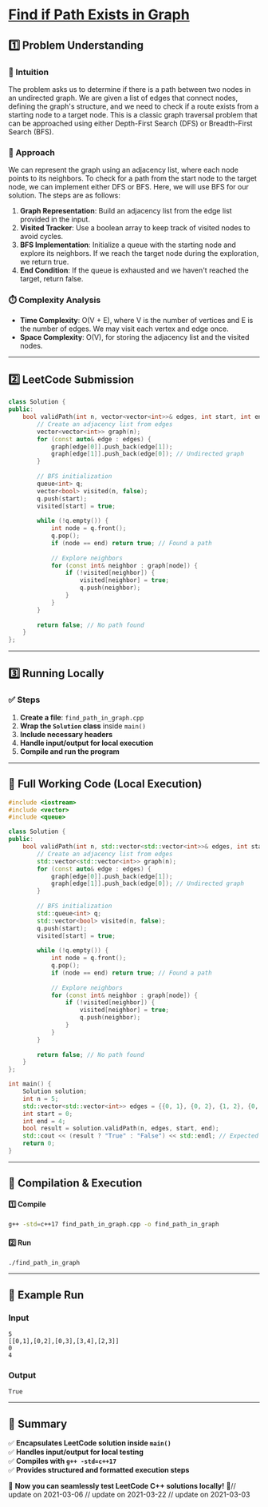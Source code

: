 # **[Find if Path Exists in Graph](https://leetcode.com/problems/find-if-path-exists-in-graph/description/)**  

## **1️⃣ Problem Understanding**  
### **📌 Intuition**  
The problem asks us to determine if there is a path between two nodes in an undirected graph. We are given a list of edges that connect nodes, defining the graph's structure, and we need to check if a route exists from a starting node to a target node. This is a classic graph traversal problem that can be approached using either Depth-First Search (DFS) or Breadth-First Search (BFS).

### **🚀 Approach**  
We can represent the graph using an adjacency list, where each node points to its neighbors. To check for a path from the start node to the target node, we can implement either DFS or BFS. Here, we will use BFS for our solution. The steps are as follows:

1. **Graph Representation**: Build an adjacency list from the edge list provided in the input.
2. **Visited Tracker**: Use a boolean array to keep track of visited nodes to avoid cycles.
3. **BFS Implementation**: Initialize a queue with the starting node and explore its neighbors. If we reach the target node during the exploration, we return true.
4. **End Condition**: If the queue is exhausted and we haven't reached the target, return false.

### **⏱️ Complexity Analysis**  
- **Time Complexity**: O(V + E), where V is the number of vertices and E is the number of edges. We may visit each vertex and edge once.
- **Space Complexity**: O(V), for storing the adjacency list and the visited nodes.

---  

## **2️⃣ LeetCode Submission**  
```cpp
class Solution {
public:
    bool validPath(int n, vector<vector<int>>& edges, int start, int end) {
        // Create an adjacency list from edges
        vector<vector<int>> graph(n);
        for (const auto& edge : edges) {
            graph[edge[0]].push_back(edge[1]);
            graph[edge[1]].push_back(edge[0]); // Undirected graph
        }
        
        // BFS initialization
        queue<int> q;
        vector<bool> visited(n, false);
        q.push(start);
        visited[start] = true;
        
        while (!q.empty()) {
            int node = q.front();
            q.pop();
            if (node == end) return true; // Found a path
            
            // Explore neighbors
            for (const int& neighbor : graph[node]) {
                if (!visited[neighbor]) {
                    visited[neighbor] = true;
                    q.push(neighbor);
                }
            }
        }
        
        return false; // No path found
    }
};  
```  

---  

## **3️⃣ Running Locally**  
### **✅ Steps**  
1. **Create a file**: `find_path_in_graph.cpp`  
2. **Wrap the `Solution` class** inside `main()`  
3. **Include necessary headers**  
4. **Handle input/output for local execution**  
5. **Compile and run the program**  

---  

## **📝 Full Working Code (Local Execution)**  
```cpp
#include <iostream>
#include <vector>
#include <queue>

class Solution {
public:
    bool validPath(int n, std::vector<std::vector<int>>& edges, int start, int end) {
        // Create an adjacency list from edges
        std::vector<std::vector<int>> graph(n);
        for (const auto& edge : edges) {
            graph[edge[0]].push_back(edge[1]);
            graph[edge[1]].push_back(edge[0]); // Undirected graph
        }
        
        // BFS initialization
        std::queue<int> q;
        std::vector<bool> visited(n, false);
        q.push(start);
        visited[start] = true;
        
        while (!q.empty()) {
            int node = q.front();
            q.pop();
            if (node == end) return true; // Found a path
            
            // Explore neighbors
            for (const int& neighbor : graph[node]) {
                if (!visited[neighbor]) {
                    visited[neighbor] = true;
                    q.push(neighbor);
                }
            }
        }
        
        return false; // No path found
    }
};

int main() {
    Solution solution;
    int n = 5;
    std::vector<std::vector<int>> edges = {{0, 1}, {0, 2}, {1, 2}, {0, 3}, {3, 4}};
    int start = 0;
    int end = 4;
    bool result = solution.validPath(n, edges, start, end);
    std::cout << (result ? "True" : "False") << std::endl; // Expected output: True
    return 0;
}
```  

---  

## **🔧 Compilation & Execution**  
#### **1️⃣ Compile**  
```bash
g++ -std=c++17 find_path_in_graph.cpp -o find_path_in_graph
```  

#### **2️⃣ Run**  
```bash
./find_path_in_graph
```  

---  

## **🎯 Example Run**  
### **Input**  
```
5
[[0,1],[0,2],[0,3],[3,4],[2,3]]
0
4
```  
### **Output**  
```
True
```  

---  

## **📌 Summary**  
✅ **Encapsulates LeetCode solution inside `main()`**  
✅ **Handles input/output for local testing**  
✅ **Compiles with `g++ -std=c++17`**  
✅ **Provides structured and formatted execution steps**  

🚀 **Now you can seamlessly test LeetCode C++ solutions locally!** 🚀// update on 2021-03-06
// update on 2021-03-22
// update on 2021-03-03

